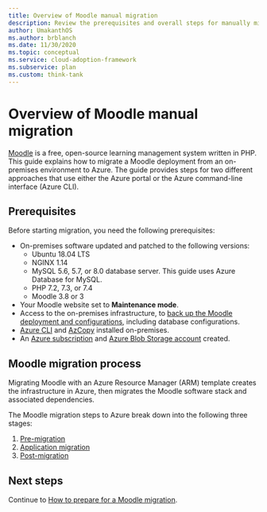 ```yaml
---
title: Overview of Moodle manual migration
description: Review the prerequisites and overall steps for manually migrating Moodle from an on-premises environment to Azure.
author: UmakanthOS
ms.author: brblanch
ms.date: 11/30/2020
ms.topic: conceptual
ms.service: cloud-adoption-framework
ms.subservice: plan
ms.custom: think-tank
---
```


# Overview of Moodle manual migration

[Moodle](https://moodle.org/) is a free, open-source learning management system written in PHP. This guide explains how to migrate a Moodle deployment from an on-premises environment to Azure. The guide provides steps for two different approaches that use either the Azure portal or the Azure command-line interface (Azure CLI).

## Prerequisites

Before starting migration, you need the following prerequisites:

- On-premises software updated and patched to the following versions:
  - Ubuntu 18.04 LTS
  - NGINX 1.14
  - MySQL 5.6, 5.7, or 8.0 database server. This guide uses Azure Database for MySQL.
  - PHP 7.2, 7.3, or 7.4
  - Moodle 3.8 or 3
- Your Moodle website set to **Maintenance mode**.
- Access to the on-premises infrastructure, to [back up the Moodle deployment and configurations](./migration-pre.md#back-up-on-premises-data), including database configurations.
- [Azure CLI](./migration-pre.md#install-the-azure-cli) and [AzCopy](./migration-pre.md#download-and-install-azcopy) installed on-premises.
- An [Azure subscription](./migration-pre.md#create-a-subscription) and [Azure Blob Storage account](./migration-pre.md#create-a-storage-account) created.

## Moodle migration process

Migrating Moodle with an Azure Resource Manager (ARM) template creates the infrastructure in Azure, then migrates the Moodle software stack and associated dependencies.

The Moodle migration steps to Azure break down into the following three stages:

1. [Pre-migration](./migration-pre.md)
1. [Application migration](./migration-start.md)
1. [Post-migration](./migration-post.md)

## Next steps

Continue to [How to prepare for a Moodle migration](./migration-pre.md).
